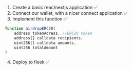 1. Create a basic reac/nextjs application ✅
2. Connect our wallet, with a nicer connect application ✅
3. Implement this function ✅
```javascript
function airdropERC20(
    address tokenAdress, //ERC20 token
    address[] calldata recipients,
    uint256[] calldata amounts,
    uint256 totalAmount
)
```
4. Deploy to fleek ✅